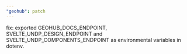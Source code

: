 ```yaml
---
"geohub": patch
---
```


fix: exported GEOHUB_DOCS_ENDPOINT, SVELTE_UNDP_DESIGN_ENDPOINT and SVELTE_UNDP_COMPONENTS_ENDPOINT as environmental variables in dotenv.
